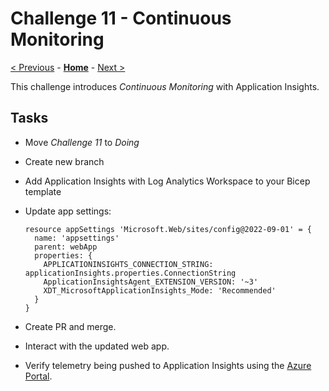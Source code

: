# Challenge 11 - Continuous Monitoring

[< Previous](./Challenge-10.md) - **[Home](../README.md)** - [Next >](./Challenge-12.md)

This challenge introduces *Continuous Monitoring* with Application Insights.

## Tasks

- Move *Challenge 11* to *Doing*
- Create new branch
- Add Application Insights with Log Analytics Workspace to your Bicep template
- Update app settings:

  ```bicep
  resource appSettings 'Microsoft.Web/sites/config@2022-09-01' = {
    name: 'appsettings'
    parent: webApp
    properties: {
      APPLICATIONINSIGHTS_CONNECTION_STRING: applicationInsights.properties.ConnectionString
      ApplicationInsightsAgent_EXTENSION_VERSION: '~3'
      XDT_MicrosoftApplicationInsights_Mode: 'Recommended'
    }
  }
  ```

- Create PR and merge.
- Interact with the updated web app.
- Verify telemetry being pushed to Application Insights using the [Azure Portal](https://portal.azure.com/).
